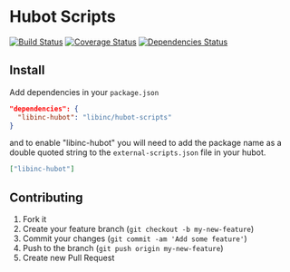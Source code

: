 # Hubot Scripts
[![Build Status](https://travis-ci.org/libinc/hubot-scripts.svg?branch=master)](https://travis-ci.org/libinc/hubot-scripts)
[![Coverage Status](https://img.shields.io/coveralls/libinc/hubot-scripts.svg)](https://coveralls.io/r/libinc/hubot-scripts?branch=master)
[![Dependencies Status](https://david-dm.org/libinc/hubot-scripts.png)](https://david-dm.org/libinc/hubot-scripts)

## Install

Add dependencies in your `package.json`

```json
"dependencies": {
  "libinc-hubot": "libinc/hubot-scripts"
}
```

and to enable "libinc-hubot" you will need to add the package name as a double quoted string to the `external-scripts.json` file in your hubot.

```json
["libinc-hubot"]
```

## Contributing

1. Fork it
2. Create your feature branch (`git checkout -b my-new-feature`)
3. Commit your changes (`git commit -am 'Add some feature'`)
4. Push to the branch (`git push origin my-new-feature`)
5. Create new Pull Request

